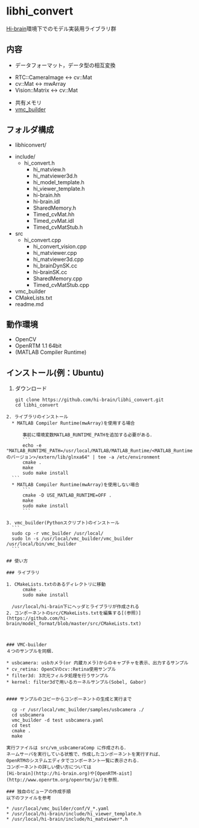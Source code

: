 # libhi_convert

[Hi-brain](http://hi-brain.org)環境下でのモデル実装用ライブラリ群

## 内容
* データフォーマット，データ型の相互変換
 - RTC::CameraImage <-> cv::Mat
 - cv::Mat <-> mwArray
 - Vision::Matrix <-> cv::Mat
* 共有メモリ
* [vmc_builder](https://github.com/ttsasano/HibrainLibrary)

## フォルダ構成
* libhiconvert/
 + include/
   - hi_convert.h
	 - hi_matview.h
	 - hi_matviewer3d.h
	 - hi_model_template.h
	 - hi_viewer_template.h
	 - hi-brain.hh
	 - hi-brain.idl
	 - SharedMemory.h
	 - Timed_cvMat.hh
	 - Timed_cvMat.idl
	 - Timed_cvMatStub.h
 + src
   - hi_convert.cpp
	 - hi_convert_vision.cpp
	 - hi_matviewer.cpp
	 - hi_matviewer3d.cpp
	 - hi_brainDynSK.cc
	 - hi-brainSK.cc
	 - SharedMemory.cpp
	 - Timed_cvMatStub.cpp
 + vmc_builder
 + CMakeLists.txt
 + readme.md

## 動作環境
* OpenCV
* OpenRTM 1.1 64bit  
* (MATLAB Compiler Runtime)

## インストール(例：Ubuntu)
1. ダウンロード
	```
	git clone https://github.com/hi-brain/libhi_convert.git
	cd libhi_convert
  ```
2. ライブラリのインストール
	* MATLAB Compiler Runtime(mwArray)を使用する場合

		事前に環境変数MATLAB_RUNTIME_PATHを追加する必要がある．
		```
		echo -e "MATLAB_RUNTIME_PATH=/usr/local/MATLAB/MATLAB_Runtime/<MATLAB_Runtimeのバージョン>/extern/lib/glnxa64" | tee -a /etc/environment
		cmake .
		make
		sudo make install
  	```
	* MATLAB Compiler Runtime(mwArray)を使用しない場合
		```
		cmake -D USE_MATLAB_RUNTIME=OFF .
		make
		sudo make install
		```

3. vmc_builder(Pythonスクリプト)のインストール
	```
	sudo cp -r vmc_builder /usr/local/
	sudo ln -s /usr/local/vmc_builder/vmc_builder /usr/local/bin/vmc_builder
	```

## 使い方

### ライブラリ

1. CMakeLists.txtのあるディレクトリに移動
		cmake .
		sudo make install

    /usr/local/hi-brain下にヘッダとライブラリが作成される
2. コンポーネントのsrc/CMakeLists.txtを編集する[(参照)](https://github.com/hi-brain/model_format/blob/master/src/CMakeLists.txt)



### VMC-builder
４つのサンプルを同梱.

* usbcamera: usbカメラ(or 内蔵カメラ)からのキャプチャを表示、出力するサンプル
* cv_retina: OpenCVのcv::Retina使用サンプル
* filter3d: 3次元フィルタ処理を行うサンプル
* kernel: filter3dで用いるカーネルサンプル(Sobel, Gabor)


#### サンプルのコピーからコンポーネントの生成と実行まで

	cp -r /usr/local/vmc_builder/samples/usbcamera ./
	cd usbcamera
	vmc_builder -d test usbcamera.yaml
	cd test
	cmake .
	make

実行ファイルは src/vm_usbcameraComp に作成される．
ネームサーバを実行している状態で、作成したコンポーネントを実行すれば、
OpenRTMのシステムエディタでコンポーネント一覧に表示される．
コンポーネントの詳しい使い方については
[Hi-brain](http://hi-brain.org)や[OpenRTM-aist](http://www.openrtm.org/openrtm/ja/)を参照．

### 独自のビューアの作成手順
以下のファイルを参考

* /usr/local/vmc_builder/conf/V_*.yaml
* /usr/local/hi-brain/include/hi_viewer_template.h
* /usr/local/hi-brain/include/hi_matviewer*.h
